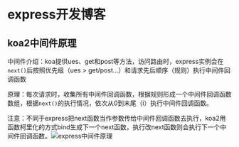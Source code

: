 # express开发博客
## koa2中间件原理

中间件介绍：koa提供ues、get和post等方法，访问路由时，express实例会在`next()`后按照优先级（ues > get/post...）和请求先后顺序（规则）执行中间件回调函数

原理：每次请求时，收集所有中间件回调函数，根据规则形成一个中间件回调函数数组，根据`next()`的执行情况，依次从0到末尾（i）执行中间件回调函数。

注意：不同于express把next函数当作参数传给中间件回调函数去执行，koa2用函数柯里化的方式bind生成下一个next函数，执行改next函数则会执行下一个中间件回调函数。![express中间件原理](E:\study\StudyProjects\server-learn\learn-pic\koa2中间件原理.png)

